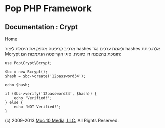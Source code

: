 Pop PHP Framework
=================

Documentation : Crypt
-----------------------

Home

מרכיב קריפטה מספק את היכולת ליצור hashes ולאמת ערכים נגד hashes אלה.כיתת Mcrypt תומכת בהצפנה דו כיוונית. סוגי הקריפטה הנתמכות הם:

    use Pop\Crypt\Bcrypt;

    $bc = new Bcrypt();
    $hash = $bc->create('12password34');

    echo $hash;

    if ($bc->verify('12password34', $hash)) {
        echo 'Verified!';
    } else {
        echo 'NOT Verified!';
    }

\(c) 2009-2013 [Moc 10 Media, LLC.](http://www.moc10media.com) All
Rights Reserved.
